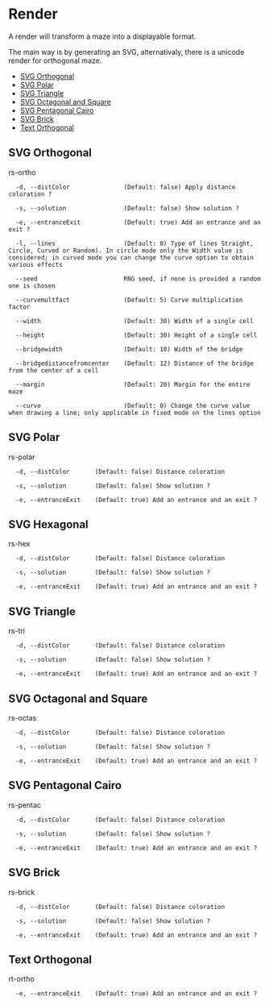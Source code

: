 # Render

A render will transform a maze into a displayable format.

The main way is by generating an SVG, alternativaly, there is a unicode render for orthogonal maze.

  - [SVG Orthogonal](#svg-orthogonal)
  - [SVG Polar](#svg-polar)
  - [SVG Triangle](#svg-triangle)
  - [SVG Octagonal and Square](#svg-octagonal-and-square)
  - [SVG Pentagonal Cairo](#svg-pentagonal-cairo)
  - [SVG Brick](#svg-brick)
  - [Text Orthogonal](#text-orthogonal)

## SVG Orthogonal

rs-ortho

```
  -d, --distColor               (Default: false) Apply distance coloration ?

  -s, --solution                (Default: false) Show solution ?

  -e, --entranceExit            (Default: true) Add an entrance and an exit ?

  -l, --lines                   (Default: 0) Type of lines Straight, Circle, Curved or Random). In circle mode only the Width value is considered; in curved mode you can change the curve option to obtain various effects

  --seed                        RNG seed, if none is provided a random one is chosen

  --curvemultfact               (Default: 5) Curve multiplication factor

  --width                       (Default: 30) Width of a single cell

  --height                      (Default: 30) Height of a single cell

  --bridgewidth                 (Default: 10) Width of the bridge

  --bridgedistancefromcenter    (Default: 12) Distance of the bridge from the center of a cell

  --margin                      (Default: 20) Margin for the entire maze

  --curve                       (Default: 0) Change the curve value when drawing a line; only applicable in fixed mode on the lines option
```

## SVG Polar

rs-polar

```
  -d, --distColor       (Default: false) Distance coloration

  -s, --solution        (Default: false) Show solution ?

  -e, --entranceExit    (Default: true) Add an entrance and an exit ?
```

## SVG Hexagonal

rs-hex

```
  -d, --distColor       (Default: false) Distance coloration

  -s, --solution        (Default: false) Show solution ?

  -e, --entranceExit    (Default: true) Add an entrance and an exit ?
```

## SVG Triangle

rs-tri

```
  -d, --distColor       (Default: false) Distance coloration

  -s, --solution        (Default: false) Show solution ?

  -e, --entranceExit    (Default: true) Add an entrance and an exit ?
```

## SVG Octagonal and Square

rs-octas

```
  -d, --distColor       (Default: false) Distance coloration

  -s, --solution        (Default: false) Show solution ?

  -e, --entranceExit    (Default: true) Add an entrance and an exit ?
```

## SVG Pentagonal Cairo

rs-pentac

```
  -d, --distColor       (Default: false) Distance coloration

  -s, --solution        (Default: false) Show solution ?

  -e, --entranceExit    (Default: true) Add an entrance and an exit ?
```

## SVG Brick

rs-brick

```
  -d, --distColor       (Default: false) Distance coloration

  -s, --solution        (Default: false) Show solution ?

  -e, --entranceExit    (Default: true) Add an entrance and an exit ?
```

## Text Orthogonal

rt-ortho

```
  -e, --entranceExit    (Default: true) Add an entrance and an exit ?
```
